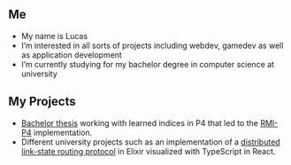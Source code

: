 
## Me
- My name is Lucas
- I’m interested in all sorts of projects including webdev, gamedev as well as application development
- I’m currently studying for my bachelor degree in computer science at university

## My Projects
- [Bachelor thesis](https://github.com/Cobra8/bachelor-thesis) working with learned indices in P4 that led to the [RMI-P4](https://github.com/Cobra8/RMI-P4) implementation.
- Different university projects such as an implementation of a [distributed link-state routing protocol](https://github.com/Cobra8/DistributedProgramming) in Elixir visualized with TypeScript in React.
